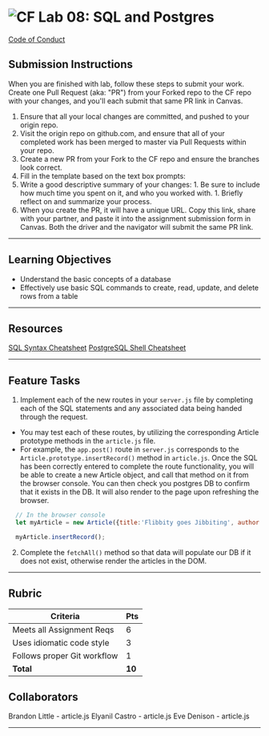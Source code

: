 ![CF](https://i.imgur.com/7v5ASc8.png)  Lab 08: SQL and Postgres
=======
[Code of Conduct](https://github.com/codefellows/code-of-conduct)

## Submission Instructions
When you are finished with lab, follow these steps to submit your work. Create one Pull Request (aka: "PR") from your Forked repo to the CF repo with your changes, and you'll each submit that same PR link in Canvas.

1. Ensure that all your local changes are committed, and pushed to your origin repo.
1. Visit the origin repo on github.com, and ensure that all of your completed work has been merged to master via Pull Requests within your repo.
1. Create a new PR from your Fork to the CF repo and ensure the branches look correct.
1. Fill in the template based on the text box prompts:
  1. Write a good descriptive summary of your changes:
    1. Be sure to include how much time you spent on it, and who you worked with.
    1. Briefly reflect on and summarize your process.
1. When you create the PR, it will have a unique URL. Copy this link, share with your partner, and paste it into the assignment submission form in Canvas. Both the driver and the navigator will submit the same PR link.
---

## Learning Objectives
- Understand the basic concepts of a database
- Effectively use basic SQL commands to create, read, update, and delete rows from a table

---

## Resources  
[SQL Syntax Cheatsheet](cheatsheets/sql.md)
[PostgreSQL Shell Cheatsheet](cheatsheets/postgress-shell.md)

---

## Feature Tasks  

1. Implement each of the new routes in your `server.js` file by completing each of the SQL statements and any associated data being handed through the request.
  * You may test each of these routes, by utilizing the corresponding Article prototype methods in the `article.js` file.
  * For example, the `app.post()` route in `server.js` corresponds to the `Article.prototype.insertRecord()` method in `article.js`. Once the SQL has been correctly entered to complete the route functionality, you will be able to create a new Article object, and call that method on it from the browser console. You can then check you postgres DB to confirm that it exists in the DB. It will also render to the page upon refreshing the browser.
  ```javascript
    // In the browser console
    let myArticle = new Article({title:'Flibbity goes Jibbiting', author:'Flibbity Jibbit', authorUrl:'flibbity.jibbit.com', category:'jibbits', publishedOn:'01-01-2217', body:'Flibbity Jibbit and the Key Keeper'});

    myArticle.insertRecord();
  ```
2. Complete the `fetchAll()` method so that data will populate our DB if it does not exist, otherwise render the articles in the DOM.

---

## Rubric

Criteria | Pts
---|---
Meets all Assignment Reqs | 6
Uses idiomatic code style | 3
Follows proper Git workflow | 1
**Total** | **10**

## Collaborators  
Brandon Little - article.js
Elyanil Castro - article.js
Eve Denison - article.js

---

